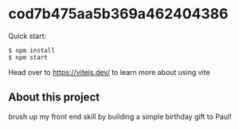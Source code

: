 # cod7b475aa5b369a462404386

Quick start:

```
$ npm install
$ npm start
````

Head over to https://vitejs.dev/ to learn more about using vite
## About this project

brush up my front end skill by building a simple birthday gift to Paul!
